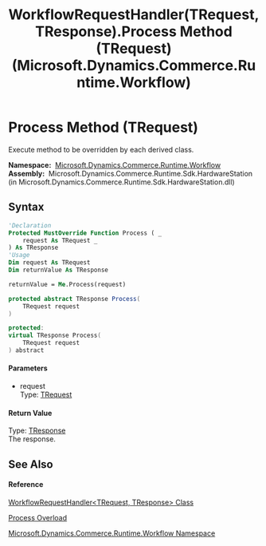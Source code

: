 ﻿---
title: WorkflowRequestHandler(TRequest, TResponse).Process Method (TRequest) (Microsoft.Dynamics.Commerce.Runtime.Workflow)
TOCTitle: Process Method (TRequest)
ms:assetid: M:Microsoft.Dynamics.Commerce.Runtime.Workflow.WorkflowRequestHandler`2.Process(`0)
ms:mtpsurl: https://technet.microsoft.com/en-us/library/JJ801560(v=AX.60)
ms:contentKeyID: 49840708
ms.date: 05/18/2015
mtps_version: v=AX.60
dev_langs:
- vb
- csharp
- c++
---

# Process Method (TRequest)

Execute method to be overridden by each derived class.

**Namespace:**  [Microsoft.Dynamics.Commerce.Runtime.Workflow](microsoft-dynamics-commerce-runtime-workflow-namespace.md)  
**Assembly:**  Microsoft.Dynamics.Commerce.Runtime.Sdk.HardwareStation (in Microsoft.Dynamics.Commerce.Runtime.Sdk.HardwareStation.dll)

## Syntax

``` vb
'Declaration
Protected MustOverride Function Process ( _
    request As TRequest _
) As TResponse
'Usage
Dim request As TRequest
Dim returnValue As TResponse

returnValue = Me.Process(request)
```

``` csharp
protected abstract TResponse Process(
    TRequest request
)
```

``` c++
protected:
virtual TResponse Process(
    TRequest request
) abstract
```

#### Parameters

  - request  
    Type: [TRequest](workflowrequesthandler-trequest-tresponse-class-microsoft-dynamics-commerce-runtime-workflow.md)  

#### Return Value

Type: [TResponse](workflowrequesthandler-trequest-tresponse-class-microsoft-dynamics-commerce-runtime-workflow.md)  
The response.  

## See Also

#### Reference

[WorkflowRequestHandler\<TRequest, TResponse\> Class](workflowrequesthandler-trequest-tresponse-class-microsoft-dynamics-commerce-runtime-workflow.md)

[Process Overload](workflowrequesthandler-trequest-tresponse-process-method-microsoft-dynamics-commerce-runtime-workflow.md)

[Microsoft.Dynamics.Commerce.Runtime.Workflow Namespace](microsoft-dynamics-commerce-runtime-workflow-namespace.md)

